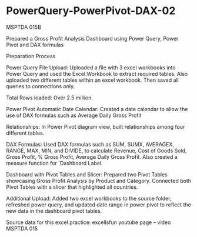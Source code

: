 # PowerQuery-PowerPivot-DAX-02

MSPTDA 015B 

Prepared a Gross Profit Analysis Dashboard using Power Query, Power Pivot and DAX formulas

Preparation Process

Power Query File Upload: Uploaded a file with 3 excel workbooks into Power Query and used the Excel.Workbook to extract required tables. Also uploaded two different tables within an excel workbook. Then saved all queries to connections only.

Total Rows loaded: Over 2.5 million.

Power Pivot Automatic Date Calendar: Created a date calendar to allow the use of DAX formulas such as Average Daily Gross Profit

Relationships: In Power Pivot diagram view, built relationships among four different tables.

DAX Formulas: Used DAX formulas such as SUM, SUMX, AVERAGEX, RANGE, MAX, MIN, and DIVIDE, to calculate Revenue, Cost of Goods Sold, Gross Profit, % Gross Profit, Average Daily Gross Profit. Also created a measure function for `Dashboard Label.

Dashboard with Pivot Tables and Slicer: Prepared two Pivot Tables showcasing Gross Profit Analysis by Product and Category. Connected both Pivot Tables with a slicer that highlighted all countries.

Additional Upload: Added two excel workbooks to the source folder, refreshed power query, and updated date range in power pivot to reflect the new data in the dashboard pivot tables.



Source data for this excel practice: excellsfun youtube page – video MSPTDA 015 	
